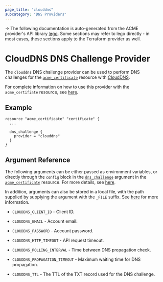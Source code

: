 ```yaml
---
page_title: "clouddns"
subcategory: "DNS Providers"
---
```


-> The following documentation is auto-generated from the ACME
provider's API library [lego](https://go-acme.github.io/lego/).  Some
sections may refer to lego directly - in most cases, these sections
apply to the Terraform provider as well.

# CloudDNS DNS Challenge Provider

The `clouddns` DNS challenge provider can be used to perform DNS challenges for
the [`acme_certificate`][resource-acme-certificate] resource with
[CloudDNS](https://vshosting.eu/).

[resource-acme-certificate]: ../resources/certificate.md

For complete information on how to use this provider with the `acme_certifiate`
resource, see [here][resource-acme-certificate-dns-challenges].

[resource-acme-certificate-dns-challenges]: ./certificate.md#using-dns-challenges

## Example

```hcl
resource "acme_certificate" "certificate" {
  ...

  dns_challenge {
    provider = "clouddns"
  }
}
```
## Argument Reference

The following arguments can be either passed as environment variables, or
directly through the `config` block in the
[`dns_challenge`][resource-acme-certificate-dns-challenge-arg] argument in the
[`acme_certificate`][resource-acme-certificate] resource. For more details, see
[here][resource-acme-certificate-dns-challenges].

[resource-acme-certificate-dns-challenge-arg]: ./certificate.md#dns_challenge

In addition, arguments can also be stored in a local file, with the path
supplied by supplying the argument with the `_FILE` suffix. See
[here][acme-certificate-file-arg-example] for more information.

[acme-certificate-file-arg-example]: ./certificate.md#using-variable-files-for-provider-arguments

* `CLOUDDNS_CLIENT_ID` - Client ID.
* `CLOUDDNS_EMAIL` - Account email.
* `CLOUDDNS_PASSWORD` - Account password.

* `CLOUDDNS_HTTP_TIMEOUT` - API request timeout.
* `CLOUDDNS_POLLING_INTERVAL` - Time between DNS propagation check.
* `CLOUDDNS_PROPAGATION_TIMEOUT` - Maximum waiting time for DNS propagation.
* `CLOUDDNS_TTL` - The TTL of the TXT record used for the DNS challenge.


